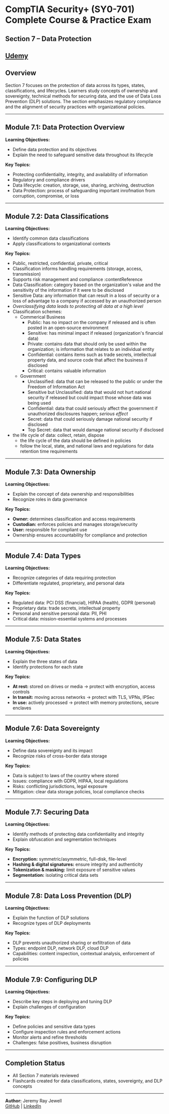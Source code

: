 # CompTIA Security+ (SY0-701) Complete Course & Practice Exam  
## Section 7 – Data Protection  

[Udemy](https://www.udemy.com/course/securityplus/)  
---

## Overview  
Section 7 focuses on the protection of data across its types, states, classifications, and lifecycles. Learners study concepts of ownership and sovereignty, technical methods for securing data, and the use of Data Loss Prevention (DLP) solutions. The section emphasizes regulatory compliance and the alignment of security practices with organizational policies.  

---

## Module 7.1: Data Protection Overview  
**Learning Objectives:**  
- Define data protection and its objectives  
- Explain the need to safeguard sensitive data throughout its lifecycle  

**Key Topics:**  
- Protecting confidentiality, integrity, and availability of information  
- Regulatory and compliance drivers  
- Data lifecycle: creation, storage, use, sharing, archiving, destruction 
- Data Protection: process of safeguarding important inrofmation from corruption, compromise, or loss


---

## Module 7.2: Data Classifications  
**Learning Objectives:**  
- Identify common data classifications  
- Apply classifications to organizational contexts  

**Key Topics:**  
- Public, restricted, confidential, private, critical  
- Classification informs handling requirements (storage, access, transmission)  
- Supports risk management and compliance :contentReference
- Data Classification: category based on the organization's value and the sensitivity of the information if it were to be disclosed
- Sensitive Data: any information that can result in a loss of security or a loss of advantage to a company if accessed by an unauthorized person
- *Overclassifying data leads to protecting all data at a high level*
- Classification schemes:
	- Commerical Business
		- Public: has no impact on the company if released and is often posted in an open-source environment
		- Sensitive: has minimal impact if released (organization's financial data)
		- Private: contains data that should only be used within the organization; is information that relates to an individual entity
		- Confidential: contains items such as trade secrets, intellectual property data, and source code that affect the business if disclosed
		- Critical: contains valuable information
	- Government
		- Unclassified: data that can be released to the public or under the Freedom of Information Act
		- Sensitive but Unclassified: data that would not hurt national security if released but could impact those whose data was being used
		- Confidential: data that could seriously affect the government if unauthorized disclosures happen; *serious effect*
		- Secret: data that could seriously damage national security if disclosed
		- Top Secret: data that would damage national security if disclosed
- the life cycle of data: collect, retain, dispose
	- the life cycle of the data should be defined in policies
	- follow the local, state, and national laws and regulations for data retention time requirements

---

## Module 7.3: Data Ownership  
**Learning Objectives:**  
- Explain the concept of data ownership and responsibilities  
- Recognize roles in data governance  

**Key Topics:**  
- **Owner:** determines classification and access requirements  
- **Custodian:** enforces policies and manages storage/security  
- **User:** responsible for compliant use  
- Ownership ensures accountability for compliance and protection

---

## Module 7.4: Data Types  
**Learning Objectives:**  
- Recognize categories of data requiring protection  
- Differentiate regulated, proprietary, and personal data  

**Key Topics:**  
- Regulated data: PCI DSS (financial), HIPAA (health), GDPR (personal)  
- Proprietary data: trade secrets, intellectual property  
- Personal and sensitive personal data: PII, PHI  
- Critical data: mission-essential systems and processes

---

## Module 7.5: Data States  
**Learning Objectives:**  
- Explain the three states of data  
- Identify protections for each state  

**Key Topics:**  
- **At rest:** stored on drives or media → protect with encryption, access controls  
- **In transit:** moving across networks → protect with TLS, VPNs, IPSec  
- **In use:** actively processed → protect with memory protections, secure enclaves

---

## Module 7.6: Data Sovereignty  
**Learning Objectives:**  
- Define data sovereignty and its impact  
- Recognize risks of cross-border data storage  

**Key Topics:**  
- Data is subject to laws of the country where stored  
- Issues: compliance with GDPR, HIPAA, local regulations  
- Risks: conflicting jurisdictions, legal exposure  
- Mitigation: clear data storage policies, local compliance checks

---

## Module 7.7: Securing Data  
**Learning Objectives:**  
- Identify methods of protecting data confidentiality and integrity  
- Explain obfuscation and segmentation techniques  

**Key Topics:**  
- **Encryption:** symmetric/asymmetric, full-disk, file-level  
- **Hashing & digital signatures:** ensure integrity and authenticity  
- **Tokenization & masking:** limit exposure of sensitive values  
- **Segmentation:** isolating critical data sets

---

## Module 7.8: Data Loss Prevention (DLP)  
**Learning Objectives:**  
- Explain the function of DLP solutions  
- Recognize types of DLP deployments  

**Key Topics:**  
- DLP prevents unauthorized sharing or exfiltration of data  
- Types: endpoint DLP, network DLP, cloud DLP  
- Capabilities: content inspection, contextual analysis, enforcement of policies 

---

## Module 7.9: Configuring DLP  
**Learning Objectives:**  
- Describe key steps in deploying and tuning DLP  
- Explain challenges of configuration  

**Key Topics:**  
- Define policies and sensitive data types  
- Configure inspection rules and enforcement actions  
- Monitor alerts and refine thresholds  
- Challenges: false positives, business disruption

---

## Completion Status  
- All Section 7 materials reviewed  
- Flashcards created for data classifications, states, sovereignty, and DLP concepts  

---

**Author:** Jeremy Ray Jewell  
[GitHub](https://github.com/jeremyrayjewell) | [LinkedIn](https://www.linkedin.com/in/jeremyrayjewell)  
